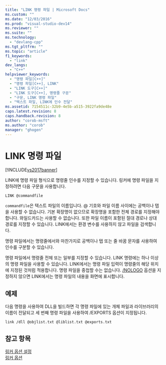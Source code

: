 ```yaml
---
title: "LINK 명령 파일 | Microsoft Docs"
ms.custom: ""
ms.date: "12/03/2016"
ms.prod: "visual-studio-dev14"
ms.reviewer: ""
ms.suite: ""
ms.technology: 
  - "devlang-cpp"
ms.tgt_pltfrm: ""
ms.topic: "article"
f1_keywords: 
  - "link"
dev_langs: 
  - "C++"
helpviewer_keywords: 
  - "명령 파일[C++]"
  - "명령 파일[C++], LINK"
  - "LINK 도구[C++]"
  - "LINK 도구[C++], 명령줄 구문"
  - "구문, LINK 명령 파일"
  - "텍스트 파일, LINK에 인수 전달"
ms.assetid: 7154511c-32b9-4e5b-a515-3922fa9de48e
caps.latest.revision: 8
caps.handback.revision: 8
author: "corob-msft"
ms.author: "corob"
manager: "ghogen"
---
```

# LINK 명령 파일
[!INCLUDE[vs2017banner](../../assembler/inline/includes/vs2017banner.md)]

LINK에 명령 파일 형식으로 명령줄 인수를 지정할 수 있습니다.  링커에 명령 파일을 지정하려면 다음 구문을 사용합니다.  
  
```  
LINK @commandfile  
```  
  
 `commandfile`은 텍스트 파일의 이름입니다.  @ 기호와 파일 이름 사이에는 공백이나 탭을 사용할 수 없습니다.  기본 확장명이 없으므로 확장명을 포함한 전체 경로를 지정해야 합니다.  와일드카드는 사용할 수 없습니다.  또한 파일 이름이 포함된 절대 경로나 상대 경로를 지정할 수 있습니다.  LINK에서는 환경 변수를 사용하지 않고 파일을 검색합니다.  
  
 명령 파일에서는 명령줄에서와 마찬가지로 공백이나 탭 또는 줄 바꿈 문자를 사용하여 인수를 구분할 수 있습니다.  
  
 명령 파일에서 명령줄 전체 또는 일부를 지정할 수 있습니다.  LINK 명령에는 하나 이상의 명령 파일을 사용할 수 있습니다.  LINK에서는 명령 파일 입력이 명령줄의 해당 위치에 지정된 것처럼 적용합니다.  명령 파일을 중첩할 수는 없습니다.  [\/NOLOGO](../../build/reference/nologo-suppress-startup-banner-linker.md) 옵션을 지정하지 않으면 LINK에서는 명령 파일의 내용을 화면에 표시합니다.  
  
## 예제  
 다음 명령을 사용하여 DLL을 빌드하면 각 명령 파일에 있는 개체 파일과 라이브러리의 이름이 전달되고 세 번째 명령 파일을 사용하여 \/EXPORTS 옵션이 지정됩니다.  
  
```  
link /dll @objlist.txt @liblist.txt @exports.txt  
```  
  
## 참고 항목  
 [링커 옵션 설정](../../build/reference/setting-linker-options.md)   
 [링커 옵션](../../build/reference/linker-options.md)
